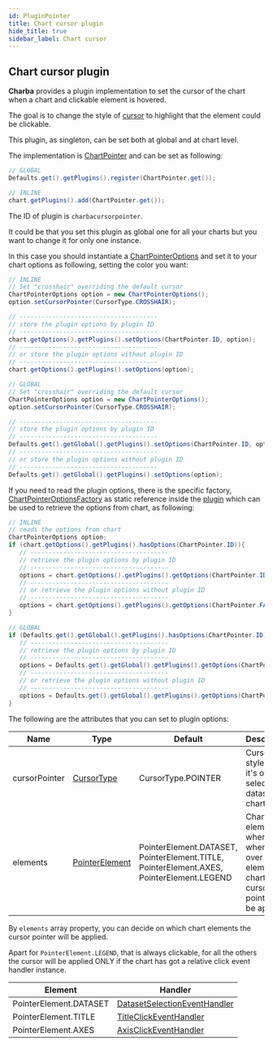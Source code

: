 ```yaml
---
id: PluginPointer
title: Chart cursor plugin
hide_title: true
sidebar_label: Chart cursor
---
```

## Chart cursor plugin

**Charba** provides a plugin implementation to set the cursor of the chart when a chart and clickable element is hovered.

The goal is to change the style of [cursor](http://www.pepstock.org/Charba/3.3/org/pepstock/charba/client/dom/enums/CursorType.html) to highlight that the element could be clickable.

This plugin, as singleton, can be set both at global and at chart level.

The implementation is [ChartPointer](http://www.pepstock.org/Charba/3.3/org/pepstock/charba/client/impl/plugins/ChartPointer.html) and can be set as following:

```java
// GLOBAL
Defaults.get().getPlugins().register(ChartPointer.get());

// INLINE
chart.getPlugins().add(ChartPointer.get());
```

The ID of plugin is `charbacursorpointer`.

It could be that you set this plugin as global one for all your charts but you want to change it for only one instance.

In this case you should instantiate a [ChartPointerOptions](http://www.pepstock.org/Charba/3.3/org/pepstock/charba/client/impl/plugins/ChartPointerOptions.html) and set it to your chart options as following, setting the color you want:

```java
// INLINE
// Set "crosshair" overriding the default cursor
ChartPointerOptions option = new ChartPointerOptions();
option.setCursorPointer(CursorType.CROSSHAIR);

// --------------------------------------
// store the plugin options by plugin ID
// --------------------------------------
chart.getOptions().getPlugins().setOptions(ChartPointer.ID, option);
// --------------------------------------
// or store the plugin options without plugin ID
// --------------------------------------
chart.getOptions().getPlugins().setOptions(option);

// GLOBAL
// Set "crosshair" overriding the default cursor
ChartPointerOptions option = new ChartPointerOptions();
option.setCursorPointer(CursorType.CROSSHAIR);

// --------------------------------------
// store the plugin options by plugin ID
// --------------------------------------
Defaults.get().getGlobal().getPlugins().setOptions(ChartPointer.ID, option);
// --------------------------------------
// or store the plugin options without plugin ID
// --------------------------------------
Defaults.get().getGlobal().getPlugins().setOptions(option);
```

If you need to read the plugin options, there is the specific factory, [ChartPointerOptionsFactory](http://www.pepstock.org/Charba/3.3/org/pepstock/charba/client/impl/plugins/ChartPointerOptionsFactory.html) as static reference inside the [plugin](http://www.pepstock.org/Charba/3.3/org/pepstock/charba/client/impl/plugins/ChartPointer.html) which can be used to retrieve the options from chart, as following:

```java
// INLINE
// reads the options from chart
ChartPointerOptions option;
if (chart.getOptions().getPlugins().hasOptions(ChartPointer.ID)){
   // --------------------------------------
   // retrieve the plugin options by plugin ID
   // --------------------------------------
   options = chart.getOptions().getPlugins().getOptions(ChartPointer.ID, ChartPointer.FACTORY);
   // --------------------------------------
   // or retrieve the plugin options without plugin ID
   // --------------------------------------
   options = chart.getOptions().getPlugins().getOptions(ChartPointer.FACTORY);
}

// GLOBAL
if (Defaults.get().getGlobal().getPlugins().hasOptions(ChartPointer.ID)){
   // --------------------------------------
   // retrieve the plugin options by plugin ID
   // --------------------------------------
   options = Defaults.get().getGlobal().getPlugins().getOptions(ChartPointer.ID, ChartPointer.FACTORY);
   // --------------------------------------
   // or retrieve the plugin options without plugin ID
   // --------------------------------------
   options = Defaults.get().getGlobal().getPlugins().getOptions(ChartPointer.FACTORY);
}
```

The following are the attributes that you can set to plugin options:

| Name | Type | Default | Description
| ---- | ---- | ------- | -----------
| cursorPointer | [CursorType](http://www.pepstock.org/Charba/3.3/org/pepstock/charba/client/dom/enums/CursorType.html) | CursorType.POINTER | Cursor style when it's over of selectable dataset on chart. 
| elements | [PointerElement](http://www.pepstock.org/Charba/3.3/org/pepstock/charba/client/impl/plugins/enums/PointerElement.html) | PointerElement.DATASET, PointerElement.TITLE, PointerElement.AXES, PointerElement.LEGEND | Chart elements where, when it's over of element on chart, the cursor pointer will be applied. 

By `elements` array property, you can decide on which chart elements the cursor pointer will be applied.

Apart for `PointerElement.LEGEND`, that is always clickable, for all the others the cursor will be applied ONLY if the chart has got a relative click event handler instance.

| Element | Handler
| ------- | -------
| PointerElement.DATASET | [DatasetSelectionEventHandler](http://www.pepstock.org/Charba/3.3/org/pepstock/charba/client/events/DatasetSelectionEventHandler.html)
| PointerElement.TITLE | [TitleClickEventHandler](http://www.pepstock.org/Charba/3.3/org/pepstock/charba/client/events/TitleClickEventHandler.html)
| PointerElement.AXES | [AxisClickEventHandler](http://www.pepstock.org/Charba/3.3/org/pepstock/charba/client/events/AxisClickEventHandler.html)
